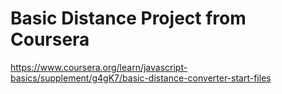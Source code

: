 # Basic Distance Project from Coursera
https://www.coursera.org/learn/javascript-basics/supplement/g4gK7/basic-distance-converter-start-files
